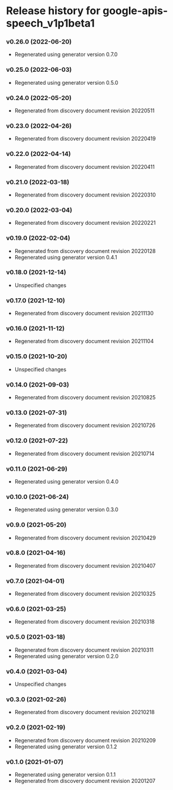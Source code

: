 # Release history for google-apis-speech_v1p1beta1

### v0.26.0 (2022-06-20)

* Regenerated using generator version 0.7.0

### v0.25.0 (2022-06-03)

* Regenerated using generator version 0.5.0

### v0.24.0 (2022-05-20)

* Regenerated from discovery document revision 20220511

### v0.23.0 (2022-04-26)

* Regenerated from discovery document revision 20220419

### v0.22.0 (2022-04-14)

* Regenerated from discovery document revision 20220411

### v0.21.0 (2022-03-18)

* Regenerated from discovery document revision 20220310

### v0.20.0 (2022-03-04)

* Regenerated from discovery document revision 20220221

### v0.19.0 (2022-02-04)

* Regenerated from discovery document revision 20220128
* Regenerated using generator version 0.4.1

### v0.18.0 (2021-12-14)

* Unspecified changes

### v0.17.0 (2021-12-10)

* Regenerated from discovery document revision 20211130

### v0.16.0 (2021-11-12)

* Regenerated from discovery document revision 20211104

### v0.15.0 (2021-10-20)

* Unspecified changes

### v0.14.0 (2021-09-03)

* Regenerated from discovery document revision 20210825

### v0.13.0 (2021-07-31)

* Regenerated from discovery document revision 20210726

### v0.12.0 (2021-07-22)

* Regenerated from discovery document revision 20210714

### v0.11.0 (2021-06-29)

* Regenerated using generator version 0.4.0

### v0.10.0 (2021-06-24)

* Regenerated using generator version 0.3.0

### v0.9.0 (2021-05-20)

* Regenerated from discovery document revision 20210429

### v0.8.0 (2021-04-16)

* Regenerated from discovery document revision 20210407

### v0.7.0 (2021-04-01)

* Regenerated from discovery document revision 20210325

### v0.6.0 (2021-03-25)

* Regenerated from discovery document revision 20210318

### v0.5.0 (2021-03-18)

* Regenerated from discovery document revision 20210311
* Regenerated using generator version 0.2.0

### v0.4.0 (2021-03-04)

* Unspecified changes

### v0.3.0 (2021-02-26)

* Regenerated from discovery document revision 20210218

### v0.2.0 (2021-02-19)

* Regenerated from discovery document revision 20210209
* Regenerated using generator version 0.1.2

### v0.1.0 (2021-01-07)

* Regenerated using generator version 0.1.1
* Regenerated from discovery document revision 20201207

